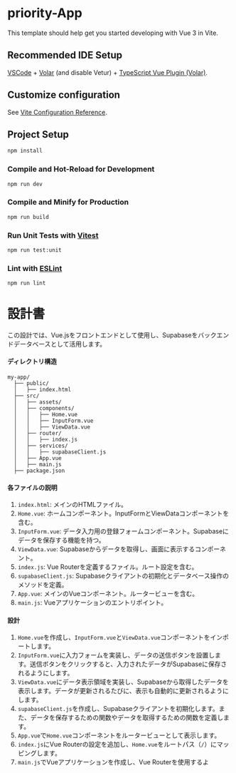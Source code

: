 # priority-App

This template should help get you started developing with Vue 3 in Vite.

## Recommended IDE Setup

[VSCode](https://code.visualstudio.com/) + [Volar](https://marketplace.visualstudio.com/items?itemName=Vue.volar) (and disable Vetur) + [TypeScript Vue Plugin (Volar)](https://marketplace.visualstudio.com/items?itemName=Vue.vscode-typescript-vue-plugin).

## Customize configuration

See [Vite Configuration Reference](https://vitejs.dev/config/).

## Project Setup

```sh
npm install
```

### Compile and Hot-Reload for Development

```sh
npm run dev
```

### Compile and Minify for Production

```sh
npm run build
```

### Run Unit Tests with [Vitest](https://vitest.dev/)

```sh
npm run test:unit
```

### Lint with [ESLint](https://eslint.org/)

```sh
npm run lint
```


# 設計書
この設計では、Vue.jsをフロントエンドとして使用し、Supabaseをバックエンドデータベースとして活用します。

#### ディレクトリ構造

```
my-app/
  ├── public/
  │   ├── index.html
  ├── src/
  │   ├── assets/
  │   ├── components/
  │   │   ├── Home.vue
  │   │   ├── InputForm.vue
  │   │   ├── ViewData.vue
  │   ├── router/
  │   │   ├── index.js
  │   ├── services/
  │   │   ├── supabaseClient.js
  │   ├── App.vue
  │   ├── main.js
  ├── package.json
```

#### 各ファイルの説明

1. `index.html`: メインのHTMLファイル。
2. `Home.vue`: ホームコンポーネント。InputFormとViewDataコンポーネントを含む。
3. `InputForm.vue`: データ入力用の登録フォームコンポーネント。Supabaseにデータを保存する機能を持つ。
4. `ViewData.vue`: Supabaseからデータを取得し、画面に表示するコンポーネント。
5. `index.js`: Vue Routerを定義するファイル。ルート設定を含む。
6. `supabaseClient.js`: Supabaseクライアントの初期化とデータベース操作のメソッドを定義。
7. `App.vue`: メインのVueコンポーネント。ルータービューを含む。
8. `main.js`: Vueアプリケーションのエントリポイント。

#### 設計

1. `Home.vue`を作成し、`InputForm.vue`と`ViewData.vue`コンポーネントをインポートします。
2. `InputForm.vue`に入力フォームを実装し、データの送信ボタンを設置します。送信ボタンをクリックすると、入力されたデータがSupabaseに保存されるようにします。
3. `ViewData.vue`にデータ表示領域を実装し、Supabaseから取得したデータを表示します。データが更新されるたびに、表示も自動的に更新されるようにします。
4. `supabaseClient.js`を作成し、Supabaseクライアントを初期化します。また、データを保存するための関数やデータを取得するための関数を定義します。
5. `App.vue`で`Home.vue`コンポーネントをルータービューとして表示します。
6. `index.js`にVue Routerの設定を追加し、`Home.vue`をルートパス（`/`）にマッピングします。
7. `main.js`でVueアプリケーションを作成し、Vue Routerを使用するよ